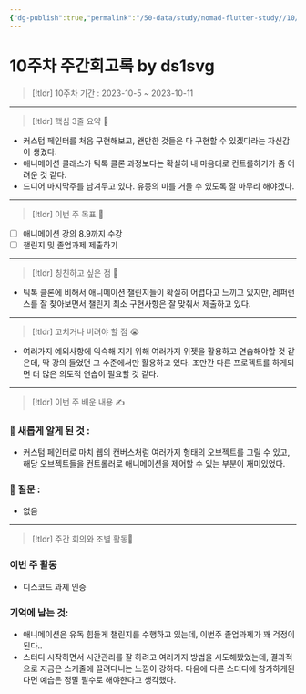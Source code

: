 ```yaml
---
{"dg-publish":true,"permalink":"/50-data/study/nomad-flutter-study//10/"}
---
```


# 10주차 주간회고록 by ds1svg

> [!tldr] 10주차
> 기간 : 2023-10-5 ~ 2023-10-11

---

> [!tldr]  핵심 3줄 요약 💖
- 커스텀 페인터를 처음 구현해보고, 왠만한 것들은 다 구현할 수 있겠다라는 자신감이 생겼다.
- 애니메이션 클래스가 틱톡 클론 과정보다는 확실히 내 마음대로 컨트롤하기가 좀 어려운 것 같다.
- 드디어 마지막주를 남겨두고 있다. 유종의 미를 거둘 수 있도록 잘 마무리 해야겠다.

---

> [!tldr]  이번 주 목표 🎯
- [ ] 애니메이션 강의 8.9까지 수강
- [ ] 챌린지 및 졸업과제 제출하기

---

> [!tldr] 칭친하고 싶은 점 👏
- 틱톡 클론에 비해서 애니메이션 챌린지들이 확실히 어렵다고 느끼고 있지만, 레퍼런스를 잘 찾아보면서 챌린지 최소 구현사항은 잘 맞춰서 제출하고 있다.

---

> [!tldr] 고치거나 버려야 할 점 😭
- 여러가지 예외사항에 익숙해 지기 위해 여러가지 위젯을 활용하고 연습해야할 것 같은데, 딱 강의 들었던 그 수준에서만 활용하고 있다. 조만간 다른 프로젝트를 하게되면 더 많은 의도적 연습이 필요할 것 같다.

---

> [!tldr]  이번 주 배운 내용 ✍️

### 🤩 새롭게 알게 된 것 :
- 커스텀 페인터로 마치 웹의 캔버스처럼 여러가지 형태의 오브젝트를 그릴 수 있고, 해당 오브젝트들을 컨트롤러로 애니메이션을 제어할 수 있는 부분이 재미있었다.
### 🤔 질문 :
- 없음
---

> [!tldr] 주간 회의와 조별 활동💖

### 이번 주 활동
- 디스코드 과제 인증

### 기억에 남는 것:
- 애니메이션은 유독 힘들게 챌린지를 수행하고 있는데, 이번주 졸업과제가 꽤 걱정이 된다.. 
- 스터디 시작하면서 시간관리를 잘 하려고 여러가지 방법을 시도해봤었는데, 결과적으로 지금은 스케줄에 끌려다니는 느낌이 강하다. 다음에 다른 스터디에 참가하게된다면 예습은 정말 필수로 해야한다고 생각했다.

